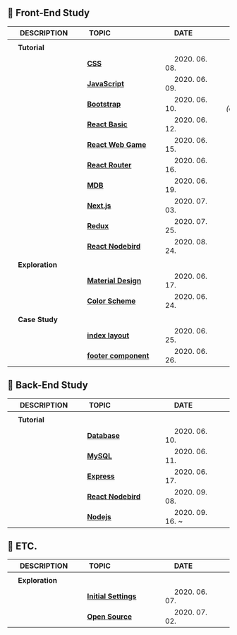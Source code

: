 ## :runner: Front-End Study


| 　 DESCRIPTION　　 | 　 TOPIC　　　　　　　　 | 　 DATE　　　　　 | 　 REFERENCE　　　　　　 |
| :------------------- | :------------------------------------------------------------------------------- | :-------------------- | :---------------------------- |
|                      |                                                                                  |                       |                               |
| 　**Tutorial**       |                                                                                  |                       |                               |
|                      | 　[**CSS**](./1_self_study_frontend/tutorial__css.md)                            | 　 2020. 06. 08.      | 　 online class _(zerocho)_   |
|                      | 　[**JavaScript**](./1_self_study_frontend/tutorial__javascript.md)              | 　 2020. 06. 09.      | 　 online class _(egoing)_    |
|                      | 　[**Bootstrap**](./1_self_study_frontend/tutorial__bootstrap.md)                | 　 2020. 06. 10.      | 　 online class _(dongbinna)_ |
|                      | 　[**React Basic**](./1_self_study_frontend/tutorial__react_velopert.md)         | 　 2020. 06. 12.      | 　 online class _(velopert)_  |
|                      | 　[**React Web Game**](./1_self_study_frontend/tutorial__react_webgame.md)       | 　 2020. 06. 15.      | 　 online class _(zerocho)_   |
|                      | 　[**React Router**](./1_self_study_frontend/tutorial__react_router.md)          | 　 2020. 06. 16.      | 　 online class _(velopert)_  |
|                      | 　[**MDB**](./1_self_study_frontend/tutorial__mdb_react.md)                      | 　 2020. 06. 19.      | 　 official document          |
|                      | 　[**Next.js**](./1_self_study_frontend/tutorial__nextjs_bootstrap.md)           | 　 2020. 07. 03.      | 　 official document          |
|                      | 　[**Redux**](./1_self_study_frontend/tutorial__redux.md)                        | 　 2020. 07. 25.      | 　 online class _(egoing)_    |
|                      | 　[**React Nodebird**](./1_self_study_frontend/tutorial__react_nodebird.md)      | 　 2020. 08. 24.      | 　 online class _(zerocho)_   |
|                      |                                                                                  |                       |                               |
| 　**Exploration**    |                                                                                  | 　　                  |                               |
|                      | 　[**Material Design**](./1_self_study_frontend/exploration__material_design.md) | 　 2020. 06. 17.      |                               |
|                      | 　[**Color Scheme**](./1_self_study_frontend/exploration__color_scheme.md)       | 　 2020. 06. 24.      |                               |
|                      |                                                                                  |                       |                               |
| 　**Case Study**     |                                                                                  |                       |                               |
|                      | 　[**index layout**](./1_self_study_frontend/casestudy__index.md)                | 　 2020. 06. 25.      |                               |
|                      | 　[**footer component**](./1_self_study_frontend/casestudy__footer.md)           | 　 2020. 06. 26.      |                               |

## :runner: Back-End Study

| 　 DESCRIPTION　　 | 　 TOPIC　　　　　　　　 | 　 DATE　　　　　 | 　 REFERENCE　　　　　　 |
| :------------------- | :------------------------------------------------------------------------- | :-------------------- | :--------------------------- |
|                      |                                                                            |                       |                              |
| 　**Tutorial**       |                                                                            |                       |                              |
|                      | 　[**Database**](./2_self_study_backend/tutorial__database.md)             | 　 2020. 06. 10.      | 　 online class _(egoing)_   |
|                      | 　[**MySQL**](./2_self_study_backend/tutorial__mysql.md)                   | 　 2020. 06. 11.      | 　 online class _(egoing)_   |
|                      | 　[**Express**](./2_self_study_backend/tutorial__express.md)               | 　 2020. 06. 17.      | 　 online class _(egoing)_   |
|                      | 　[**React Nodebird**](./2_self_study_backend/tutorial__react_nodebird.md) | 　 2020. 09. 08.      | 　 online class _(zerocho)_  |
|                      | 　[**Nodejs**](./2_self_study_backend/tutorial__nodejs.md) | 　 2020. 09. 16. ~    | 　 online class _(zerocho)_  |

## :runner: ETC.

| 　 DESCRIPTION　　 | 　 TOPIC　　　　　　　　 | 　 DATE　　　　　 | 　 REFERENCE　　　　　　 |
| :------------------- | :-------------------------------------------------------------------------------- | :-------------------- | :--------------------------- |
|                      |                                                                                   |                       |                              |
| 　**Exploration**    |                                                                                   |                       |                              |
|                      | 　[**Initial Settings**](./3_self_study_etc/exploration__initial_settings.md) | 　 2020. 06. 07.      |                              |
|                      | 　[**Open Source**](./3_self_study_etc/exploration__open_source.md)          | 　 2020. 07. 02.      |                              |
